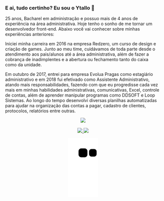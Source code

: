 ### E ai, tudo certinho? Eu sou o Ytallo 👋

25 anos, Bacharel em administração e possuo mais de 4 anos de experiência na área administrativa. Hoje tenho o sonho de me tornar um desenvolvedor front-end.
Abaixo você vai conhecer sobre minhas experiências anteriores:

Iniciei minha carreira em 2016 na empresa Redzero, um curso de design e criação de games. Junto ao meu time, cuidávamos de toda parte desde o atendimento aos pais/alunos até a área administrativa, além de fazer a cobrança de inadimplentes e a abertura ou fechamento tanto do caixa como da unidade.

Em outubro de 2017, entrei para empresa Evolua Pragas como estagiário administrativo e em 2018 fui efetivado como Assistente Administrativo, atando mais responsabilidades, fazendo com que eu progredisse cada vez mais em minhas habilidades administrativas, comunicativas, Excel, controle de contas, além de aprender manipular programas como DDSOFT e Loop Sistemas.
Ao longo do tempo desenvolvi diversas planilhas automatizadas para ajudar na organização das contas a pagar, cadastro de clientes, protocolos, relatórios entre outras.



<div align="center">
  
 <a href="https://www.linkedin.com/in/ytallobruno/" target="_blank"><img src="https://img.shields.io/badge/-LinkedIn-%230077B5?style=for-the-badge&logo=linkedin&logoColor=white" target="_blank"></a>
  
  
 <a href="https://github.com/ytallobruno">
   <!--[ytallo github stats]-->  <img height="140em" src="https://github-readme-stats.vercel.app/api?username=ytallobruno&show_icons=true&theme=default"/>
   <!--[ytallo github langs]-->  <img height="140em" src="https://github-readme-stats.vercel.app/api/top-langs/?username=ytallobruno&layout=compact"/>

 
![Snake animation](https://github.com/ytallobruno/ytallobruno/blob/output/github-contribution-grid-snake.svg)

</div>



<!--
**ytallobruno/ytallobruno** is a ✨ _special_ ✨ repository because its `README.md` (this file) appears on your GitHub profile.

Here are some ideas to get you started:

- 🔭 I’m currently working on ...
- 🌱 I’m currently learning ...
- 👯 I’m looking to collaborate on ...
- 🤔 I’m looking for help with ...
- 💬 Ask me about ...
- 📫 How to reach me: ...
- 😄 Pronouns: ...
- ⚡ Fun fact: ...
-->
